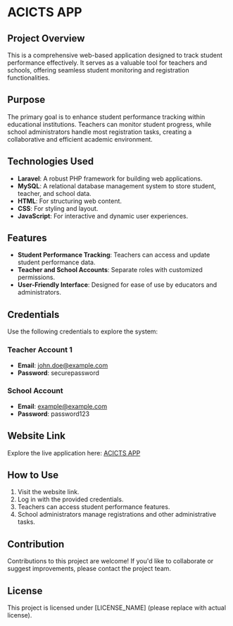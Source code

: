 # ACICTS APP

## Project Overview
This is a comprehensive web-based application designed to track student performance effectively. It serves as a valuable tool for teachers and schools, offering seamless student monitoring and registration functionalities.

## Purpose
The primary goal is to enhance student performance tracking within educational institutions. Teachers can monitor student progress, while school administrators handle most registration tasks, creating a collaborative and efficient academic environment.

## Technologies Used
- **Laravel**: A robust PHP framework for building web applications.
- **MySQL**: A relational database management system to store student, teacher, and school data.
- **HTML**: For structuring web content.
- **CSS**: For styling and layout.
- **JavaScript**: For interactive and dynamic user experiences.

## Features
- **Student Performance Tracking**: Teachers can access and update student performance data.
- **Teacher and School Accounts**: Separate roles with customized permissions.
- **User-Friendly Interface**: Designed for ease of use by educators and administrators.

## Credentials
Use the following credentials to explore the system:

### Teacher Account 1
- **Email**: john.doe@example.com  
- **Password**: securepassword

### School Account
- **Email**: example@example.com 
- **Password**: password123

## Website Link
Explore the live application here: [ACICTS APP](https://orangered-sardine-260845.hostingersite.com/)

## How to Use
1. Visit the website link.
2. Log in with the provided credentials.
3. Teachers can access student performance features.
4. School administrators manage registrations and other administrative tasks.

## Contribution
Contributions to this project are welcome! If you'd like to collaborate or suggest improvements, please contact the project team.

## License
This project is licensed under [LICENSE_NAME] (please replace with actual license).
